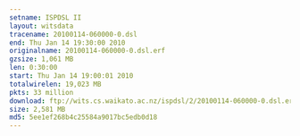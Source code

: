 ```yaml
---
setname: ISPDSL II
layout: witsdata
tracename: 20100114-060000-0.dsl
end: Thu Jan 14 19:30:00 2010
originalname: 20100114-060000-0.dsl.erf
gzsize: 1,061 MB
len: 0:30:00
start: Thu Jan 14 19:00:01 2010
totalwirelen: 19,023 MB
pkts: 33 million
download: ftp://wits.cs.waikato.ac.nz/ispdsl/2/20100114-060000-0.dsl.erf.gz
size: 2,581 MB
md5: 5ee1ef268b4c25584a9017bc5edb0d18
---
```

